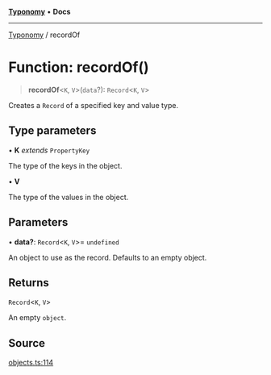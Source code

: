 [**Typonomy**](../README.md) • **Docs**

***

[Typonomy](../globals.md) / recordOf

# Function: recordOf()

> **recordOf**\<`K`, `V`\>(`data`?): `Record`\<`K`, `V`\>

Creates a `Record` of a specified key and value type.

## Type parameters

• **K** *extends* `PropertyKey`

The type of the keys in the object.

• **V**

The type of the values in the object.

## Parameters

• **data?**: `Record`\<`K`, `V`\>= `undefined`

An object to use as the record. Defaults to an empty object.

## Returns

`Record`\<`K`, `V`\>

An empty `object`.

## Source

[objects.ts:114](https://github.com/softcraft-development/typonomy/blob/a62fc03e32b184f07c3799ae239136e6b1077839/src/objects.ts#L114)
